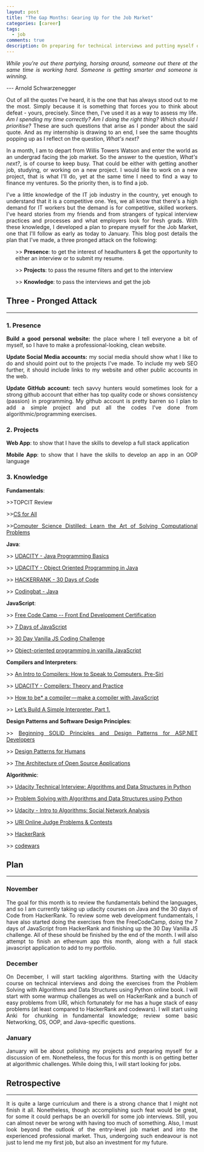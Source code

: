 ```yaml
---
layout: post
title: "The Gap Months: Gearing Up for the Job Market"
categories: [career]
tags: 
  - job
comments: true
description: On preparing for technical interviews and putting myself out there.
---
```


<p align="justify">
  <i>
      While you're out there partying, horsing around, someone out there at the same time is working hard. Someone is getting smarter and someone is winning.
  </i>  
</p>
  <p>  --- Arnold Schwarzenegger </p>
  <p align="justify">Out of all the quotes I've heard, it is the one that has always stood out to me the most. Simply because it is something that forces you to think about defeat - yours, precisely. Since then, I've used it as a way to assess my life. <i> Am I spending my time correctly? Am I doing the right thing? Which should I prioritise? </i> These are such questions that arise as I ponder about the said quote. And as my internship is drawing to an end, I see the same thoughts popping up as I reflect on the question, <i>What's  next?</i></p>
<!-- more -->  
<p align="justify">In a month, I am to depart from Willis Towers Watson and enter the world as an undergrad facing the job market. So the answer to the question, <i>What's next?</i>, is of course to keep busy. That could be either with getting another job, studying, or working on a new project. I would like to work on a new project, that is what I'll do, yet at the same time I need to find a way to finance my ventures. So the priority then, is to find a job.</p>

<p align="justify">I've a little knowledge of the IT job industry in the country, yet enough to understand that it is a competitive one. Yes, we all know that there's a high demand for IT workers but the demand is for competitive, skilled workers. I've heard stories from my friends and from strangers of typical interview practices and processes and what employers look for fresh grads. With these knowledge, I developed a plan to prepare myself for the Job Market, one that I'll follow as early as today to January. This blog post details the plan that I've made, a three pronged attack on the following: </p>
<ol>
   <p align="justify"> >>
     <strong>Presence</strong>: to get the interest of headhunters & get the opportunity to either an interview or to submit my resume. </p>
   <p align="justify"> >>
     <strong>Projects</strong>: to pass the resume filters and get to the interview </p>
   <p align="justify"> >>
     <strong>Knowledge</strong>: to pass the interviews and get the job </p>
</ol>

<h2>Three - Pronged Attack</h2>
<hr>

<h3>1. Presence</h3>
<p align="justify"><strong>Build a good personal website:</strong> the place where I tell everyone a bit of myself, so I have to make a professional-looking, clean website. </p>

<p align="justify"><strong>Update Social Media accounts:</strong> my social media should show what I like to do and should point out to the projects I've made. To include my web SEO further, it should include links to my website and other public accounts in the web.</p>

<p align="justify"><strong>Update GitHub account:</strong> tech savvy hunters would sometimes look for a strong github account that either has top quality code or shows consistency (passion) in programming. My github account is pretty barren so I plan to add a simple project and put all the codes I've done from algorithmic/programming exercises.</p>

<h3>2. Projects</h3>

<p align="justify"><strong>Web App</strong>: to show that I have the skills to develop a full stack application</p>
<p align="justify"><strong>Mobile App</strong>: to show that I have the skills to develop an app in an OOP language</p>

<h3>3. Knowledge</h3>

<p align="justify"><strong>Fundamentals</strong>:</p>
 
   <p align="justify"> >>TOPCIT Review </p>
   <p align="justify"> >><a href="https://www.cs.hmc.edu/csforall/">CS for All</a> </p>
   <p align="justify"> >><a href="https://www.amazon.com/Computer-Science-Distilled-Computational-Problems/dp/0997316004">Computer Science Distilled: Learn the Art of Solving Computational Problems</a> </p>
 

<p align="justify"><strong>Java</strong>: </p>
 
   <p align="justify"> >>
  <a href="https://www.udacity.com/course/java-programming-basics--ud282">UDACITY - Java Programming Basics</a> </p>
   <p align="justify"> >>
  <a href="https://www.udacity.com/course/object-oriented-programming-in-java--ud283">UDACITY - Object Oriented Programming in Java</a> </p>
   <p align="justify"> >>
  <a href="https://www.hackerrank.com/domains/tutorials/30-days-of-code">HACKERRANK - 30 Days of Code</a> </p>
   <p align="justify"> >>
  <a href="http://codingbat.com/java">Codingbat - Java</a> </p>
 

<p align="justify"><strong>JavaScript</strong>:</p>
 
   <p align="justify"> >>
  <a href="https://www.freecodecamp.org/map">Free Code Camp -- Front End Development Certification</a> </p>
   <p align="justify"> >>
  <a href="https://www.hackerrank.com/7days-javascript/">7 Days of JavaScript</a> </p>
   <p align="justify"> >>
  <a href="https://javascript30.com">30 Day Vanilla JS Coding Challenge</a> </p>
   <p align="justify"> >>
  <a href="https://hackernoon.com/object-oriented-programming-in-vanilla-javascript-f3945b15f08a">
Object-oriented programming in vanilla JavaScript</a> </p>
   

<p align="justify"><strong>Compilers and Interpreters</strong>:</p>

 
   <p align="justify"> >>
    <a href="https://nicoleorchard.com/blog/compilers">An Intro to Compilers:
How to Speak to Computers, Pre-Siri</a>
   </p>
   <p align="justify"> >>
    <a href="https://www.udacity.com/course/compilers-theory-and-practice--ud168">UDACITY - Compilers: Theory and Practice</a>
   </p>
   <p align="justify"> >>
    <a href="https://medium.com/@kosamari/how-to-be-a-compiler-make-a-compiler-with-javascript-4a8a13d473b4">How to be* a compiler — make a compiler with JavaScript</a>
   </p>
   <p align="justify"> >>
    <a href="https://ruslanspivak.com/lsbasi-part1/">Let’s Build A Simple Interpreter. Part 1.</a>
   </p>
 

<p align="justify"><strong>Design Patterns and Software Design Principles</strong>:</p>
 
   <p align="justify"> >>
    <a href="http://www.apress.com/gp/book/9781484218471">Beginning SOLID Principles and Design Patterns for ASP.NET Developers</a>
   </p>
   <p align="justify"> >>
    <a href="https://github.com/kamranahmedse/design-patterns-for-humans/blob/master/README.md">Design Patterns for Humans</a>
   </p>
   <p align="justify"> >>
    <a href="http://www.aosabook.org/en/">The Architecture of Open Source Applications</a> </p>
 

<p align="justify"><strong>Algorithmic</strong>:</p>
 
   <p align="justify"> >>
  <a href="https://www.udacity.com/course/technical-interview--ud513">Udacity Technical Interview: Algorithms and Data Structures in Python</a> </p>
   <p align="justify"> >>
  <a href="http://interactivepython.org/runestone/static/pythonds/index.html">Problem Solving with Algorithms and Data Structures using Python</a>
   <p align="justify"> >>
     <a href="https://www.udacity.com/course/intro-to-algorithms--cs215">Udacity - Intro to Algorithms: Social Network Analysis</a> </p>
   <p align="justify"> >>
    <a href="https://www.urionlinejudge.com.br">URI Online Judge Problems & Contests</a>
   </p>
   <p align="justify"> >>
    <a href="http://hackerrank.com">HackerRank</a>
   </p>
  <p align="justify"> >>
    <a href="https://www.codewars.com">codewars</a>
  </p>


<h2>Plan</h2>
<hr>
<h3>November</h3>
<p align="justify">The goal for this month is to review the fundamentals behind the languages, and so I am currently taking up udacity courses on Java and the 30 days of Code from HackerRank. To review some web development fundamentals, I have also started doing the exercises from the FreeCodeCamp, doing the 7 days of JavaScript from HackerRank and finishing up the 30 Day Vanilla JS challenge. All of these should be finished by the end of the month. I will also attempt to finish an ethereum app this month, along with a full stack javascript application to add to my portfolio.</p>
<h3>December</h3>
<p align="justify">On December, I will start tackling algorithms. Starting with the Udacity course on technical interviews and doing the exercises from the Problem Solving with Algorithms and Data Structures using Python online book. I will start with some warmup challenges as well on HackerRank and a bunch of easy problems from URI, which fortunately for me has a huge stack of easy problems (at least compared to HackerRank and codewars). I will start using Anki for chunking in fundamental knowledge; review some basic Networking, OS, OOP, and Java-specific questions.</p>
<h3>January</h3>
<p align="justify">January will be about polishing my projects and preparing myself for a discussion of em. Nonetheless, the focus for this month is on getting better at algorithmic challenges. While doing this, I will start looking for jobs.</p>

<h2>Retrospective</h2>
<hr>
<p align="justify">It is quite a large curriculum and there is a strong chance that I might not finish it all. Nonetheless, though accomplishing such feat would be great, for some it could perhaps be an overkill for some job interviews. Still, you can almost never be wrong with having too much of something. Also, I must look beyond the outlook of the entry-level job market and into the experienced professional market. Thus, undergoing such endeavour is not just to lend me my first job, but also an investment for my future.</p>
